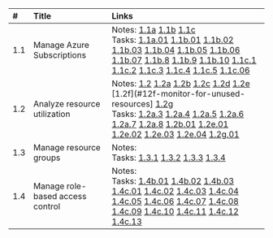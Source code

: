 
\# | Title | Links
:--- | :--- | :---
1.1 | Manage Azure Subscriptions  | Notes: [1.1a](#11a-assign-administrator-permissions) [1.1b](11b-configure-cost-center-quotas-and-tagging) [1.1c](11c-configure-azure-subscription-policies) <br/> Tasks: [1.1a.01](#11a01) [1.1b.01](#11b01) [1.1b.02](#11b02) [1.1b.03](#11b03) [1.1b.04](#11b04) [1.1b.05](#11b05) [1.1b.06](#11b06) [1.1b.07](#11b07) [1.1b.8](#11b8) [1.1b.9](#11b9) [1.1b.10](#11b10) [1.1c.1](#11c1) [1.1c.2](#11c2) [1.1c.3](#11c3) [1.1c.4](#11c4) [1.1c.5](#11c5) [1.1c.06](#11c06) 
1.2 | Analyze resource utilization | Notes: [1.2](#12-analyze-resource-utilization) [1.2a](#12a-configure-diagnostic-settings-on-resources) [1.2b](#12b-create-and-test-alerts) [1.2c](#12c-analyze-alerts-across-subscriptions) [1.2d](#12d-analyze-metrics-across-subscriptions) [1.2e](#12e-utilize-log-search-query-functions) [1.2f](#12f-monitor-for-unused-resources] [1.2g](#12g-monitor-and-report-spend) <br/>Tasks: [1.2a.3](#12a3) [1.2a.4](#12a4) [1.2a.5](#12a5) [1.2a.6](#12a6) [1.2a.7](#12a7) [1.2a.8](#12a8) [1.2b.01](#12b01) [1.2e.01](#12e01) [1.2e.02](#12e02) [1.2e.03](#12e03) [1.2e.04](#12e04) [1.2g.01](#12g01) 
1.3 | Manage resource groups | Notes: <br/>Tasks: [1.3.1](#131) [1.3.2](#132) [1.3.3](#133) [1.3.4](#134) 
1.4 | Manage role-based access control | Notes: <br/>Tasks: [1.4b.01](#14b01) [1.4b.02](#14b02) [1.4b.03](#14b03) [1.4c.01](#14c01) [1.4c.02](#14c02) [1.4c.03](#14c03) [1.4c.04](#14c04) [1.4c.05](#14c05) [1.4c.06](#14c06) [1.4c.07](#14c07) [1.4c.08](#14c08) [1.4c.09](#14c09) [1.4c.10](#14c10) [1.4c.11](#14c11) [1.4c.12](#14c12) [1.4c.13](#14c13)

